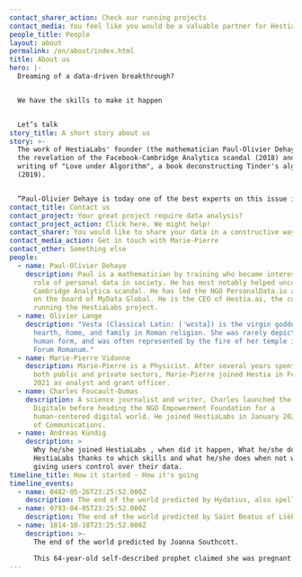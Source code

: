 ```yaml
---
contact_sharer_action: Check our running projects
contact_media: You feel like you would be a valuable partner for HestiaLabs?
people_title: People
layout: about
permalink: /en/about/index.html
title: About us
hero: |-
  Dreaming of a data-driven breakthrough?


  We have the skills to make it happen


  Let’s talk
story_title: A short story about us
story: >-
  The work of HestiaLabs' founder (the mathematician Paul-Olivier Dehaye) led to
  the revelation of the Facebook-Cambridge Analytica scandal (2018) and the
  writing of "Love under Algorithm", a book deconstructing Tinder's algorithm
  (2019).


  “Paul-Olivier Dehaye is today one of the best experts on this issue in the world. His aim is not to climb this kind of summit any further. Rather to contribute to the emergence of solutions and instruments likely to bring about change”, wrote Paris-Match. HestiaLabs is one of them.
contact_title: Contact us
contact_project: Your great project require data analysis?
contact_project_action: Click here. We might help!
contact_sharer: You would like to share your data in a constructive way (without being cheated)
contact_media_action: Get in touch with Marie-Pierre
contact_other: Something else
people:
  - name: Paul-Olivier Dehaye
    description: Paul is a mathematician by training who became interested in the
      role of personal data in society. He has most notably helped uncover the
      Cambridge Analytica scandal. He has led the NGO PersonalData.io and sits
      on the board of MyData Global. He is the CEO of Hestia.ai, the company
      running the HestiaLabs project.
  - name: Olivier Lange
    description: "Vesta (Classical Latin: [ˈwɛsta]) is the virgin goddess of the
      hearth, home, and family in Roman religion. She was rarely depicted in
      human form, and was often represented by the fire of her temple in the
      Forum Romanum."
  - name: Marie-Pierre Vidonne
    description: Marie-Pierre is a Physicist. After several years spent in R&D in
      both public and private sectors, Marie-Pierre joined Hestia in February
      2021 as analyst and grant officer.
  - name: Charles Foucault-Dumas
    description: A science journalist and writer, Charles launched the media L'Usine
      Digitale before heading the NGO Empowerment Foundation for a
      human-centered digital world. He joined HestiaLabs in January 2021 as Head
      of Communications.
  - name: Andreas Kündig
    description: >
      Why he/she joined HestiaLabs , when did it happen, What he/she does for
      HestiaLabs thanks to which skills and what he/she does when not working on
      giving users control over their data.
timeline_title: How it started - How it's going
timeline_events:
  - name: 0482-05-26T23:25:52.000Z
    description: The end of the world predicted by Hydatius, also spelled Idacius
  - name: 0793-04-05T23:25:52.000Z
    description: The end of the world predicted by Saint Beatus of Liébana
  - name: 1814-10-18T23:25:52.000Z
    description: >-
      The end of the world predicted by Joanna Southcott. 

      This 64-year-old self-described prophet claimed she was pregnant with the Christ child, and that he would be born on October 19, 1814. She died later that year having not delivered a child, and an autopsy proved she had not been pregnant.
---
```

